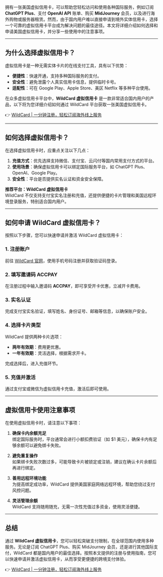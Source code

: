 拥有一张美国虚拟信用卡，可以帮助您轻松访问和使用各种国际服务，例如订阅 **ChatGPT Plus**、支付 **OpenAI API** 账单、购买 **MidJourney** 会员，以及进行海外购物或服务器租赁。然而，由于国内用户难以直接申请到境外实体信用卡，选择一个可靠的虚拟信用卡平台成为解决问题的最佳途径。本文将详细介绍如何选择和申请美国虚拟信用卡，并分享一些使用中的注意事项。

---

## 为什么选择虚拟信用卡？

虚拟信用卡是一种无需实体卡片的在线支付工具，具有以下优势：

- **便捷性**：快速开通，支持多种国际服务的支付。
- **安全性**：避免泄露个人真实信用卡信息，提供临时卡号。
- **适配性**：可在 Google Play、Apple Store、美区 Netflix 等多种平台使用。

在众多虚拟信用卡平台中，**WildCard 虚拟信用卡** 是一款非常适合国内用户的产品，以下将为您详细介绍如何通过 WildCard 平台获取一张美国虚拟信用卡。

👉 [WildCard | 一分钟注册，轻松订阅海外线上服务](https://bit.ly/bewildcard)

---

## 如何选择虚拟信用卡？

在选择虚拟信用卡时，应重点关注以下几点：

1. **充值方式**：优先选择支持微信、支付宝、云闪付等国内常用支付方式的平台。
2. **使用场景**：确保虚拟信用卡可以绑定国际服务平台，如 ChatGPT Plus、OpenAI、Google Play。
3. **安全性**：平台是否提供实名认证和资金安全保障。

**推荐平台：WildCard 虚拟信用卡**  
WildCard 不仅支持支付宝实名注册和充值，还提供便捷的卡片管理和美国远程环境登录服务，特别适合国内用户。

---

## 如何申请 WildCard 虚拟信用卡？

按照以下步骤，您可以快速申请并激活 WildCard 虚拟信用卡：

### 1. 注册账户

前往 [WildCard 官网](https://bit.ly/bewildcard)，使用手机号码注册并获取验证码登录。

### 2. 填写邀请码 **ACCPAY**

在注册过程中输入邀请码 **ACCPAY**，即可享受开卡优惠，立减开卡费用。

### 3. 实名认证

完成支付宝实名验证，填写姓名、身份证号、邮箱等信息，以确保账户安全。

### 4. 选择卡片类型

WildCard 提供两种卡片选项：

- **两年有效期**：费用更优惠。
- **一年有效期**：灵活选择，根据需求开卡。

完成选择后，进入充值环节。

### 5. 充值并激活

通过支付宝或微信为虚拟信用卡充值，激活后即可使用。

---

## 虚拟信用卡使用注意事项

在使用虚拟信用卡时，请注意以下事项：

1. **确保卡内余额充足**  
   绑定国际服务时，平台通常会进行小额扣费验证（如 $1 美元），确保卡内有足够余额可以避免绑卡失败。

2. **避免重复操作**  
   如果绑卡失败次数过多，可能导致卡片被锁定或注销，建议在确认卡片余额后再进行绑定。

3. **善用远程环境功能**  
   为提高绑定成功率，WildCard 提供美国家庭网络远程环境，帮助您绕过支付风控问题。

4. **灵活管理余额**  
   WildCard 支持随用随充，无需一次性充值过多资金，使用灵活便捷。

---

## 总结

通过 **WildCard 虚拟信用卡**，您可以轻松突破支付限制，在全球范围内使用多种服务。无论是订阅 ChatGPT Plus、购买 MidJourney 会员，还是进行其他国际支付，WildCard 都是国内用户的最佳选择。按照本文提供的注册与使用指南，您可以快速申请并激活虚拟信用卡，从而享受更便捷的跨境支付体验。

👉 [WildCard | 一分钟注册，轻松订阅海外线上服务](https://bit.ly/bewildcard)